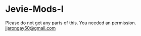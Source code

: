 # Jevie-Mods-I
Please do not get any parts of this.
You needed an permission.
jjarongay50@gmail.com
